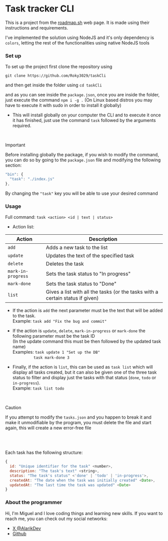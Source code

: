# Task tracker CLI

This is a project from the [roadmap.sh](https://roadmap.sh/projects/task-tracker) web page. It is made using their instructions and requirements.

I've implemented the solution using NodeJS and it's only dependency is `colors`, letting the rest of the functionalities using native NodeJS tools

### Set up

To set up the project first clone the repository using

`git clone https://github.com/Roky3029/taskCli`

and then get inside the folder using `cd taskCli`

and as you can see inside the `package.json`, once you are inside the folder, just execute the command
`npm i -g .`
(On Linux based distros you may have to execute it with sudo in order to install it globally)

- This will install globally on your computer the CLI and to execute it once it has finished, just use the command `task` followed by the arguments required.

<br>

> [!IMPORTANT]
> Before installing globally the package, if you wish to modify the command, you can do so by going to the `package.json` file and modifying the following section:
>
> ```js
> "bin": {
>   "task": "./index.js"
> },
> ```
>
> By changing the `"task"` key you will be able to use your desired command

### Usage

Full command: `task <action> <id | text | status>`

- Action list: <br>

| Action             | Description                                                                   |
| ------------------ | ----------------------------------------------------------------------------- |
| `add`              | Adds a new task to the list                                                   |
| `update`           | Updates the text of the specified task                                        |
| `delete`           | Deletes the task                                                              |
| `mark-in-progress` | Sets the task status to "In progress"                                         |
| `mark-done`        | Sets the task status to "Done"                                                |
| `list`             | Gives a list with all the tasks (or the tasks with a certain status if given) |

- If the action is `add` the next parameter must be the text that will be added to the task. <br>Example: `task add "Fix the bug and commit"`

- If the action is `update`, `delete`, `mark-in-progress` or `mark-done` the following parameter must be the task ID <br>
  (In the update command this must be then followed by the updated task name)<br>
  Examples: `task update 1 "Set up the DB"`<br>
                   `task mark-done 3`

- Finally, if the action is `list`, this can be used as `task list` which will display all tasks created, but it can also be given one of the three task status to filter and display just the tasks with that status (`done`, `todo` or `in-progress`). <br>
  Example: `task list todo`

<br>

> [!CAUTION]
> If you attempt to modify the `tasks.json` and you happen to break it and make it unmodifiable by the program, you must delete the file and start again, this will create a new error-free file

<br><br>

Each task has the following structure:

```js
{
  id: "Unique identifier for the task" <number>,
  description: "The task's text" <string>,
  status: "The task's status" <'done' | 'todo' | 'in-progress'>,
  createdAt: "The date when the task was initially created" <Date>,
  updatedAt: "The last time the task was updated" <Date>
}
```

### About the programmer

Hi, I'm Miguel and I love coding things and learning new skills. If you want to reach me, you can check out my social networks:

- [X @AlarikDev](https://x.com/AlarikDev)
- [Github](https://github.com/Roky3029)
